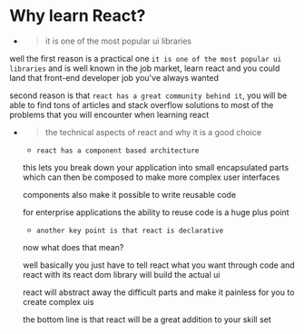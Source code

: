 # Why learn React?

- > it is one of the most popular ui libraries

well the first reason is a practical one `it is one of the most popular ui libraries` and is well known in the job market, learn react and you could land that front-end developer job you've always wanted

second reason is that `react has a great community behind it`, you will be able to find tons of articles and stack overflow solutions to most of the problems that you will encounter when learning react

- > the technical aspects of react and why it is a good choice

  - `react has a component based architecture`

  this lets you break down your application into small encapsulated parts which can then be composed to make more complex user interfaces

  components also make it possible to write reusable code

  for enterprise applications the ability to reuse code is a huge plus point

  - `another key point is that react is declarative`

  now what does that mean?

  well basically you just have to tell react what you want through code and react with its react dom library will build the actual ui

  react will abstract away the difficult parts and make it painless for you to create complex uis

  the bottom line is that react will be a great addition to your skill set
